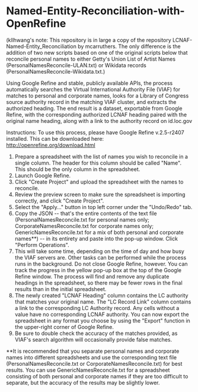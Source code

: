 Named-Entity-Reconciliation-with-OpenRefine
=================================
(kllhwang's note: This repository is in large a copy of the repository LCNAF-Named-Entity_Reconciliation by mcarruthers. The only difference is the addition of two new scripts based on one of the original scripts below that reconcile personal names to either Getty's Union List of Artist Names (PersonalNamesReconcile-ULAN.txt) or Wikidata records (PersonalNamesReconcile-Wikidata.txt.)


Using Google Refine and stable, publicly available APIs, the process automatically searches the Virtual International Authority File (VIAF) for matches to personal and corporate names, looks for a Library of Congress source authority record in the matching VIAF cluster, and extracts the authorized heading.  The end result is a dataset, exportable from Google Refine, with the corresponding authorized LCNAF heading paired with the original name heading, along with a link to the authority record on id.loc.gov

Instructions:
To use this process, please have Google Refine v.2.5-r2407 installed.  This can be downloaded here: http://openrefine.org/download.html

1. Prepare a spreadsheet with the list of names you wish to reconcile in a single column.  The header for this column should be called "Name".  This should be the only column in the spreadsheet.
2. Launch Google Refine.
3. Click "Create Project" and upload the spreadsheet with the names to reconcile.
4. Review the preview screen to make sure the spreadsheet is importing correctly, and click "Create Project".
5. Select the "Apply..." button in top left corner under the "Undo/Redo" tab.
6. Copy the JSON -- that's the entire contents of the text file (PersonalNamesReconcile.txt for personal names only; CorporateNamesReconcile.txt for corporate names only; GenericNamesReconcile.txt for a mix of both personal and corporate names**) -- in its entirety and paste into the pop-up window.  Click "Perform Operations".
7. This will take some time, depending on the time of day and how busy the VIAF servers are. Other tasks can be performed while the process runs in the background. Do not close Google Refine, however.  You can track the progress in the yellow pop-up box at the top of the Google Refine window.  The process will find and remove any duplicate headings in the spreadsheet, so there may be fewer rows in the final results than in the initial spreadsheet.
8. The newly created "LCNAF Heading" column contains the LC authority that matches your original name.  The "LC Record Link" column contains a link to the corresponding LC Authority record.  Any cells without a value have no corresponding LCNAF authority.  You can now export the spreadsheet in any format you choose by using the "Export" function in the upper-right corner of Google Refine.
9. Be sure to double check the accuracy of the matches provided, as VIAF's search algorithm will occasionally provide false matches.

**It is recommended that you separate personal names and corporate names into different spreadsheets and use the corresponding text file (PersonalNamesReconcile.txt or CorporateNamesReconcile.txt) for best results.  You can use GenericNamesReconcile.txt for a spreadsheet consisting of both personal and corporate names if they are too difficult to separate, but the accuracy of the results may be slightly lower.
